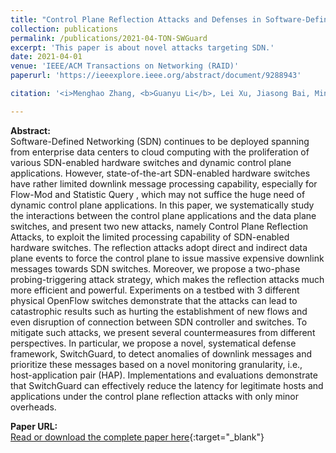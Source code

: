 ```yaml
---
title: "Control Plane Reflection Attacks and Defenses in Software-Defined Networks"
collection: publications
permalink: /publications/2021-04-TON-SWGuard
excerpt: 'This paper is about novel attacks targeting SDN.'
date: 2021-04-01
venue: 'IEEE/ACM Transactions on Networking (RAID)'
paperurl: 'https://ieeexplore.ieee.org/abstract/document/9288943'

citation: '<i>Menghao Zhang, <b>Guanyu Li</b>, Lei Xu, Jiasong Bai, Mingwei Xu, Guofei Gu, Jianping Wu. Control Plane Reflection Attacks and Defenses in Software-Defined Networks. In IEEE/ACM Transactions on Networking (TON), vol. 29, no. 2, pp. 623-636, April 2021.</i>'

---
```

**Abstract:**  
Software-Defined Networking (SDN) continues to be deployed spanning from enterprise data centers to cloud computing with the proliferation of various SDN-enabled hardware switches and dynamic control plane applications. However, state-of-the-art SDN-enabled hardware switches have rather limited downlink message processing capability, especially for Flow-Mod and Statistic Query , which may not suffice the huge need of dynamic control plane applications. In this paper, we systematically study the interactions between the control plane applications and the data plane switches, and present two new attacks, namely Control Plane Reflection Attacks, to exploit the limited processing capability of SDN-enabled hardware switches. The reflection attacks adopt direct and indirect data plane events to force the control plane to issue massive expensive downlink messages towards SDN switches. Moreover, we propose a two-phase probing-triggering attack strategy, which makes the reflection attacks much more efficient and powerful. Experiments on a testbed with 3 different physical OpenFlow switches demonstrate that the attacks can lead to catastrophic results such as hurting the establishment of new flows and even disruption of connection between SDN controller and switches. To mitigate such attacks, we present several countermeasures from different perspectives. In particular, we propose a novel, systematical defense framework, SwitchGuard, to detect anomalies of downlink messages and prioritize these messages based on a novel monitoring granularity, i.e., host-application pair (HAP). Implementations and evaluations demonstrate that SwitchGuard can effectively reduce the latency for legitimate hosts and applications under the control plane reflection attacks with only minor overheads.

**Paper URL:**  
[Read or download the complete paper here](https://ieeexplore.ieee.org/abstract/document/9288943){:target="\_blank"}

